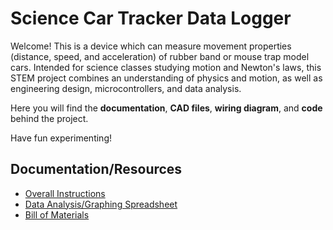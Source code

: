 # Science Car Tracker Data Logger

Welcome! This is a device which can measure movement properties (distance, speed, and acceleration) of rubber band or mouse trap model cars. Intended for science classes studying motion and Newton's laws, this STEM project combines an understanding of physics and motion, as well as engineering design, microcontrollers, and data analysis. 

Here you will find the **documentation**, **CAD files**, **wiring diagram**, and **code** behind the project. 

Have fun experimenting!

## Documentation/Resources
- [Overall Instructions](https://docs.google.com/document/d/1L_n1WrwfrwHHoRfJYfU3lq1-tJtYV2Z7QgNPwfkz-tI/edit?usp=sharing)
- [Data Analysis/Graphing Spreadsheet](https://docs.google.com/spreadsheets/d/1lFqVdIUsZSXSYscbq7GrzZHeCZsXT8O7Ftwe9MDzajo/edit?usp=sharing)
- [Bill of Materials](https://docs.google.com/spreadsheets/d/1K5dQAUhc1tM2TWxVKyycAIdO8Bfd_BdXCC2OGyZcWHI/edit?usp=sharing)